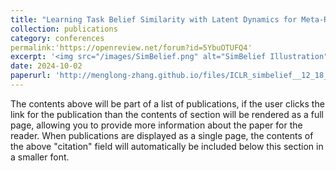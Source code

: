 ```yaml
---
title: "Learning Task Belief Similarity with Latent Dynamics for Meta-Reinforcement Learning"
collection: publications
category: conferences
permalink:'https://openreview.net/forum?id=5YbuOTUFQ4'
excerpt: '<img src="/images/SimBelief.png" alt="SimBelief Illustration" style="width: 300px; height: auto;">'
date: 2024-10-02
paperurl: 'http://menglong-zhang.github.io/files/ICLR_simbelief__12_18___preprint_.pdf'
---
```

The contents above will be part of a list of publications, if the user clicks the link for the publication than the contents of section will be rendered as a full page, allowing you to provide more information about the paper for the reader. When publications are displayed as a single page, the contents of the above "citation" field will automatically be included below this section in a smaller font.
